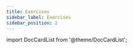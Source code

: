 ```yaml
---
title: Exercises
sidebar_label: Exercises
sidebar_position: 2
---
```


import DocCardList from '@theme/DocCardList';

<DocCardList />
